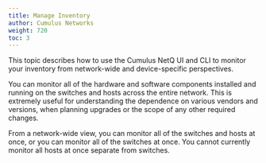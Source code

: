 ```yaml
---
title: Manage Inventory
author: Cumulus Networks
weight: 720
toc: 3
---
```

This topic describes how to use the Cumulus NetQ UI and CLI to monitor your inventory from network-wide and device-specific perspectives.

You can monitor all of the hardware and software components installed and running on the switches and hosts across the entire network. This is extremely useful for understanding the dependence on various vendors and versions, when planning upgrades or the scope of any other required changes.

From a network-wide view, you can monitor all of the switches and hosts at once, or you can monitor all of the switches at once. You cannot currently monitor all hosts at once separate from switches.
